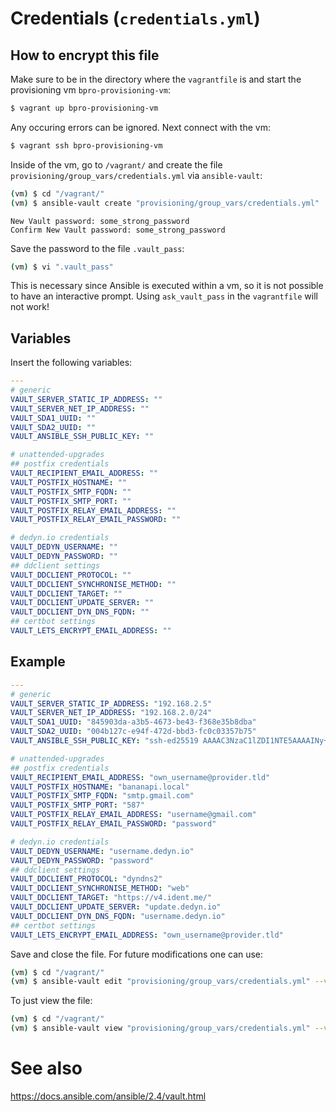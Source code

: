 # Credentials (`credentials.yml`)
## How to encrypt this file
Make sure to be in the directory where the `vagrantfile` is and start the provisioning vm `bpro-provisioning-vm`:
```bash
$ vagrant up bpro-provisioning-vm
```

Any occuring errors can be ignored. Next connect with the vm:
```bash
$ vagrant ssh bpro-provisioning-vm
```

Inside of the vm, go to `/vagrant/` and create the file `provisioning/group_vars/credentials.yml` via `ansible-vault`:
```bash
(vm) $ cd "/vagrant/"
(vm) $ ansible-vault create "provisioning/group_vars/credentials.yml"
```
```
New Vault password: some_strong_password
Confirm New Vault password: some_strong_password
```

Save the password to the file `.vault_pass`:
```bash
(vm) $ vi ".vault_pass"
```

This is necessary since Ansible is executed within a vm, so it is not possible to have an interactive prompt. Using `ask_vault_pass` in the `vagrantfile` will not work!

## Variables
Insert the following variables:
```yml
---
# generic
VAULT_SERVER_STATIC_IP_ADDRESS: ""
VAULT_SERVER_NET_IP_ADDRESS: ""
VAULT_SDA1_UUID: ""
VAULT_SDA2_UUID: ""
VAULT_ANSIBLE_SSH_PUBLIC_KEY: ""

# unattended-upgrades
## postfix credentials
VAULT_RECIPIENT_EMAIL_ADDRESS: ""
VAULT_POSTFIX_HOSTNAME: ""
VAULT_POSTFIX_SMTP_FQDN: ""
VAULT_POSTFIX_SMTP_PORT: ""
VAULT_POSTFIX_RELAY_EMAIL_ADDRESS: ""
VAULT_POSTFIX_RELAY_EMAIL_PASSWORD: ""

# dedyn.io credentials
VAULT_DEDYN_USERNAME: ""
VAULT_DEDYN_PASSWORD: ""
## ddclient settings
VAULT_DDCLIENT_PROTOCOL: ""
VAULT_DDCLIENT_SYNCHRONISE_METHOD: ""
VAULT_DDCLIENT_TARGET: ""
VAULT_DDCLIENT_UPDATE_SERVER: ""
VAULT_DDCLIENT_DYN_DNS_FQDN: ""
## certbot settings
VAULT_LETS_ENCRYPT_EMAIL_ADDRESS: ""
```

## Example
```yml
---
# generic
VAULT_SERVER_STATIC_IP_ADDRESS: "192.168.2.5"
VAULT_SERVER_NET_IP_ADDRESS: "192.168.2.0/24"
VAULT_SDA1_UUID: "845903da-a3b5-4673-be43-f368e35b8dba"
VAULT_SDA2_UUID: "004b127c-e94f-472d-bbd3-fc0c03357b75"
VAULT_ANSIBLE_SSH_PUBLIC_KEY: "ssh-ed25519 AAAAC3NzaC1lZDI1NTE5AAAAINy+d2ktCs2AmQf354renMzW/oFGqmWBsQJzNPQ2xVWF ramon@lenovo"

# unattended-upgrades
## postfix credentials
VAULT_RECIPIENT_EMAIL_ADDRESS: "own_username@provider.tld"
VAULT_POSTFIX_HOSTNAME: "bananapi.local"
VAULT_POSTFIX_SMTP_FQDN: "smtp.gmail.com"
VAULT_POSTFIX_SMTP_PORT: "587"
VAULT_POSTFIX_RELAY_EMAIL_ADDRESS: "username@gmail.com"
VAULT_POSTFIX_RELAY_EMAIL_PASSWORD: "password"

# dedyn.io credentials
VAULT_DEDYN_USERNAME: "username.dedyn.io"
VAULT_DEDYN_PASSWORD: "password"
## ddclient settings
VAULT_DDCLIENT_PROTOCOL: "dyndns2"
VAULT_DDCLIENT_SYNCHRONISE_METHOD: "web"
VAULT_DDCLIENT_TARGET: "https://v4.ident.me/"
VAULT_DDCLIENT_UPDATE_SERVER: "update.dedyn.io"
VAULT_DDCLIENT_DYN_DNS_FQDN: "username.dedyn.io"
## certbot settings
VAULT_LETS_ENCRYPT_EMAIL_ADDRESS: "own_username@provider.tld"
```

Save and close the file. For future modifications one can use:
```bash
(vm) $ cd "/vagrant/"
(vm) $ ansible-vault edit "provisioning/group_vars/credentials.yml" --vault-password-file=.vault_pass
```

To just view the file:
```bash
(vm) $ cd "/vagrant/"
(vm) $ ansible-vault view "provisioning/group_vars/credentials.yml" --vault-password-file=.vault_pass
```

# See also
https://docs.ansible.com/ansible/2.4/vault.html
